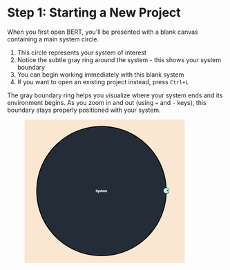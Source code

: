 # Step 1: Starting a New Project

When you first open BERT, you'll be presented with a blank canvas containing a main system circle.

1. This circle represents your system of interest
2. Notice the subtle gray ring around the system - this shows your system boundary
3. You can begin working immediately with this blank system
4. If you want to open an existing project instead, press `Ctrl+L`

The gray boundary ring helps you visualize where your system ends and its environment begins. As you zoom in and out (using `=` and `-` keys), this boundary stays properly positioned with your system.

<figure><img src="../../.gitbook/assets/bert_open.png" alt="" width="371"><figcaption></figcaption></figure>
